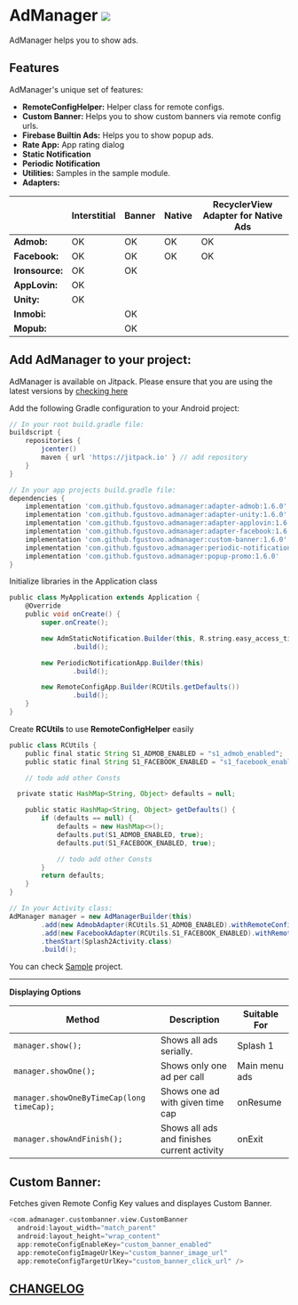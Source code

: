 AdManager [![](https://jitpack.io/v/fgustovo/admanager.svg)](https://jitpack.io/#fgustovo/admanager)
========
AdManager helps you to show ads.

Features
--------
AdManager's unique set of features:
* **RemoteConfigHelper:** Helper class for remote configs.
* **Custom Banner:** Helps you to show custom banners via remote config urls.
* **Firebase Builtin Ads:** Helps you to show popup ads.
* **Rate App:** App rating dialog
* **Static Notification**
* **Periodic Notification**
* **Utilities:** Samples in the sample module.
* **Adapters:**

|                |Interstitial|Banner|Native|RecyclerView Adapter for Native Ads
|----------------|------------|------------|------------|------------|
|**Admob:**|OK|OK|OK|OK|
|**Facebook:**|OK|OK|OK|OK|
|**Ironsource:**|OK|OK|||
|**AppLovin:**|OK||||
|**Unity:**|OK||||
|**Inmobi:**||OK|||
|**Mopub:**||OK|||


Add AdManager to your project:
----------------------------
AdManager is available on Jitpack. Please ensure that you are using the latest versions by [checking here](https://jitpack.io/#fgustovo/admanager)

Add the following Gradle configuration to your Android project:
```groovy
// In your root build.gradle file:
buildscript {
    repositories {
        jcenter()
        maven { url 'https://jitpack.io' } // add repository
    }
}

// In your app projects build.gradle file:
dependencies {
    implementation 'com.github.fgustovo.admanager:adapter-admob:1.6.0'
    implementation 'com.github.fgustovo.admanager:adapter-unity:1.6.0'
    implementation 'com.github.fgustovo.admanager:adapter-applovin:1.6.0'
    implementation 'com.github.fgustovo.admanager:adapter-facebook:1.6.0'
    implementation 'com.github.fgustovo.admanager:custom-banner:1.6.0'
    implementation 'com.github.fgustovo.admanager:periodic-notification:1.6.0'
    implementation 'com.github.fgustovo.admanager:popup-promo:1.6.0'
}
```

Initialize libraries in the Application class
```groovy
public class MyApplication extends Application {
    @Override
    public void onCreate() {
        super.onCreate();

        new AdmStaticNotification.Builder(this, R.string.easy_access_title, R.string.easy_access_text)
                .build();

        new PeriodicNotificationApp.Builder(this)
                .build();

        new RemoteConfigApp.Builder(RCUtils.getDefaults())
                .build();
    }
}
```

Create **RCUtils** to use **RemoteConfigHelper** easily
```groovy
public class RCUtils {
    public final static String S1_ADMOB_ENABLED = "s1_admob_enabled";
    public static final String S1_FACEBOOK_ENABLED = "s1_facebook_enabled";

    // todo add other Consts

  private static HashMap<String, Object> defaults = null;

    public static HashMap<String, Object> getDefaults() {
        if (defaults == null) {
            defaults = new HashMap<>();
            defaults.put(S1_ADMOB_ENABLED, true);
            defaults.put(S1_FACEBOOK_ENABLED, true);

            // todo add other Consts
	    }
        return defaults;
    }
}
```


```groovy
// In your Activity class:
AdManager manager = new AdManagerBuilder(this)
        .add(new AdmobAdapter(RCUtils.S1_ADMOB_ENABLED).withRemoteConfigId(RCUtils.S1_ADMOB_ID))
        .add(new FacebookAdapter(RCUtils.S1_FACEBOOK_ENABLED).withRemoteConfigId(RCUtils.S1_FACEBOOK_ID))
        .thenStart(Splash2Activity.class)
        .build();
```

You can check [Sample](sample) project.

 -----
__Displaying Options__

|Method|Description|Suitable For|
|----------------|-------------------------------|-------------------------------|
|`manager.show();` |Shows all ads serially.|Splash 1|
|`manager.showOne();` |Shows only one ad per call|Main menu ads|
|`manager.showOneByTimeCap(long timeCap);` |Shows one ad with given time cap|onResume|
|`manager.showAndFinish();` |Shows all ads and finishes current activity|onExit|



Custom Banner:
----------------------------
Fetches given Remote Config Key values and displayes Custom Banner.
```groovy
<com.admanager.custombanner.view.CustomBanner
  android:layout_width="match_parent"
  android:layout_height="wrap_content"
  app:remoteConfigEnableKey="custom_banner_enabled"
  app:remoteConfigImageUrlKey="custom_banner_image_url"
  app:remoteConfigTargetUrlKey="custom_banner_click_url" />
```


[CHANGELOG](CHANGELOG.md)
------------------------------




